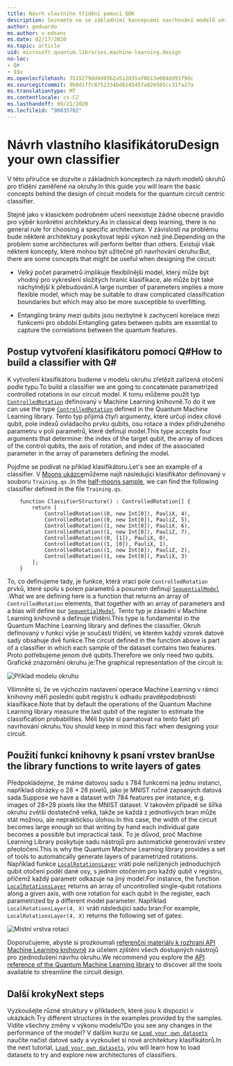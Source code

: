 ```yaml
---
title: Návrh vlastního třídění pomocí QDK
description: Seznamte se se základními koncepcemi navrhování modelů okruhů pro třídění zaměřené na okruhy.
author: geduardo
ms.author: v-edsanc
ms.date: 02/17/2020
ms.topic: article
uid: microsoft.quantum.libraries.machine-learning.design
no-loc:
- Q#
- $$v
ms.openlocfilehash: 3515279dd4d03b2a512035af0b13e084dd91f9dc
ms.sourcegitcommit: 9b0d1ffc8752334bd6145457a826505cc31fa27a
ms.translationtype: MT
ms.contentlocale: cs-CZ
ms.lasthandoff: 09/21/2020
ms.locfileid: "90835702"
---
```

# <a name="design-your-own-classifier"></a><span data-ttu-id="85082-103">Návrh vlastního klasifikátoru</span><span class="sxs-lookup"><span data-stu-id="85082-103">Design your own classifier</span></span>

<span data-ttu-id="85082-104">V této příručce se dozvíte o základních konceptech za návrh modelů okruhů pro třídění zaměřené na okruhy.</span><span class="sxs-lookup"><span data-stu-id="85082-104">In this guide you will learn the basic concepts behind the design of circuit models for the quantum circuit centric classifier.</span></span>

<span data-ttu-id="85082-105">Stejně jako v klasickém podrobném učení neexistuje žádné obecné pravidlo pro výběr konkrétní architektury.</span><span class="sxs-lookup"><span data-stu-id="85082-105">As in classical deep learning, there is no general rule for choosing a specific architecture.</span></span> <span data-ttu-id="85082-106">V závislosti na problému bude některé architektury poskytovat lepší výkon než jiné.</span><span class="sxs-lookup"><span data-stu-id="85082-106">Depending on the problem some architectures will perform better than others.</span></span> <span data-ttu-id="85082-107">Existují však některé koncepty, které mohou být užitečné při navrhování okruhu:</span><span class="sxs-lookup"><span data-stu-id="85082-107">But, there are some concepts that might be useful when designing the circuit:</span></span>

- <span data-ttu-id="85082-108">Velký počet parametrů implikuje flexibilnější model, který může být vhodný pro vykreslení složitých hranic klasifikace, ale může být také náchylnější k přebudování.</span><span class="sxs-lookup"><span data-stu-id="85082-108">A large number of parameters implies a more flexible model, which may be suitable to draw complicated classification boundaries but which may also be more susceptible to overfitting.</span></span>

- <span data-ttu-id="85082-109">Entangling brány mezi qubits jsou nezbytné k zachycení korelace mezi funkcemi pro období.</span><span class="sxs-lookup"><span data-stu-id="85082-109">Entangling gates between qubits are essential to capture the correlations between the quantum features.</span></span>

## <a name="how-to-build-a-classifier-with-q"></a><span data-ttu-id="85082-110">Postup vytvoření klasifikátoru pomocí Q\#</span><span class="sxs-lookup"><span data-stu-id="85082-110">How to build a classifier with Q\#</span></span>

<span data-ttu-id="85082-111">K vytvoření klasifikátoru budeme v modelu okruhu zřetězit zařízená otočení podle typu.</span><span class="sxs-lookup"><span data-stu-id="85082-111">To build a classifier we are going to concatenate parametrized controlled rotations in our circuit model.</span></span> <span data-ttu-id="85082-112">K tomu můžeme použít typ [`ControlledRotation`](xref:microsoft.quantum.machinelearning.controlledrotation) definovaný v Machine Learning knihovně.</span><span class="sxs-lookup"><span data-stu-id="85082-112">To do it we can use the type [`ControlledRotation`](xref:microsoft.quantum.machinelearning.controlledrotation) defined in the Quantum Machine Learning library.</span></span> <span data-ttu-id="85082-113">Tento typ přijímá čtyři argumenty, které určují index cílové qubit, pole indexů ovládacího prvku qubits, osu rotace a index přidruženého parametru v poli parametrů, které definují model.</span><span class="sxs-lookup"><span data-stu-id="85082-113">This type accepts four arguments that determine: the index of the target qubit, the array of indices of the control qubits, the axis of rotation, and index of the associated parameter in the array of parameters defining the model.</span></span>

<span data-ttu-id="85082-114">Pojďme se podívat na příklad klasifikátoru.</span><span class="sxs-lookup"><span data-stu-id="85082-114">Let's see an example of a classifier.</span></span> <span data-ttu-id="85082-115">V [Moons ukázce](https://github.com/microsoft/Quantum/tree/main/samples/machine-learning/half-moons)můžeme najít následující klasifikátor definovaný v souboru `Training.qs` .</span><span class="sxs-lookup"><span data-stu-id="85082-115">In the [half-moons sample](https://github.com/microsoft/Quantum/tree/main/samples/machine-learning/half-moons), we can find the following classifier defined in the file `Training.qs`.</span></span>

```qsharp
    function ClassifierStructure() : ControlledRotation[] {
        return [
            ControlledRotation((0, new Int[0]), PauliX, 4),
            ControlledRotation((0, new Int[0]), PauliZ, 5),
            ControlledRotation((1, new Int[0]), PauliX, 6),
            ControlledRotation((1, new Int[0]), PauliZ, 7),
            ControlledRotation((0, [1]), PauliX, 0),
            ControlledRotation((1, [0]), PauliX, 1),
            ControlledRotation((1, new Int[0]), PauliZ, 2),
            ControlledRotation((1, new Int[0]), PauliX, 3)
        ];
    }
 ```

<span data-ttu-id="85082-116">To, co definujeme tady, je funkce, která vrací pole `ControlledRotation` prvků, které spolu s polem parametrů a posunem definují [`SequentialModel`](xref:microsoft.quantum.machinelearning.sequentialmodel) .</span><span class="sxs-lookup"><span data-stu-id="85082-116">What we are defining here is a function that returns an array of `ControlledRotation` elements, that together with an array of parameters and a bias will define our [`SequentialModel`](xref:microsoft.quantum.machinelearning.sequentialmodel).</span></span> <span data-ttu-id="85082-117">Tento typ je zásadní v Machine Learning knihovně a definuje třídění.</span><span class="sxs-lookup"><span data-stu-id="85082-117">This type is fundamental in the Quantum Machine Learning library and defines the classifier.</span></span> <span data-ttu-id="85082-118">Okruh definovaný v funkci výše je součástí třídění, ve kterém každý vzorek datové sady obsahuje dvě funkce.</span><span class="sxs-lookup"><span data-stu-id="85082-118">The circuit defined in the function above is part of a classifier in which each sample of the dataset contains two features.</span></span> <span data-ttu-id="85082-119">Proto potřebujeme jenom dvě qubits.</span><span class="sxs-lookup"><span data-stu-id="85082-119">Therefore we only need two qubits.</span></span> <span data-ttu-id="85082-120">Grafické znázornění okruhu je:</span><span class="sxs-lookup"><span data-stu-id="85082-120">The graphical representation of the circuit is:</span></span>

 ![Příklad modelu okruhu](~/media/circuit_model_1.PNG)

<span data-ttu-id="85082-122">Všimněte si, že ve výchozím nastavení operace Machine Learning v rámci knihovny měří poslední qubit registru k odhadu pravděpodobností klasifikace.</span><span class="sxs-lookup"><span data-stu-id="85082-122">Note that by default the operations of the Quantum Machine Learning library measure the last qubit of the register to estimate the classification probabilities.</span></span> <span data-ttu-id="85082-123">Měli byste si pamatovat na tento fakt při navrhování okruhu.</span><span class="sxs-lookup"><span data-stu-id="85082-123">You should keep in mind this fact when designing your circuit.</span></span>

## <a name="use-the-library-functions-to-write-layers-of-gates"></a><span data-ttu-id="85082-124">Použití funkcí knihovny k psaní vrstev bran</span><span class="sxs-lookup"><span data-stu-id="85082-124">Use the library functions to write layers of gates</span></span>

<span data-ttu-id="85082-125">Předpokládejme, že máme datovou sadu s 784 funkcemi na jednu instanci, například obrázky o 28 × 28 pixelů, jako je MNIST ručně zapsaných datová sada.</span><span class="sxs-lookup"><span data-stu-id="85082-125">Suppose we have a dataset with 784 features per instance, e.g. images of 28×28 pixels like the MNIST dataset.</span></span> <span data-ttu-id="85082-126">V takovém případě se šířka okruhu zvětší dostatečně velká, takže se každá z jednotlivých bran může stát možnou, ale nepraktickou úlohou.</span><span class="sxs-lookup"><span data-stu-id="85082-126">In this case, the width of the circuit becomes large enough so that writing by hand each individual gate becomes a possible but impractical task.</span></span> <span data-ttu-id="85082-127">To je důvod, proč Machine Learning Library poskytuje sadu nástrojů pro automatické generování vrstev přeotočení.</span><span class="sxs-lookup"><span data-stu-id="85082-127">This is why the Quantum Machine Learning library provides a set of tools to automatically generate layers of parametrized rotations.</span></span> <span data-ttu-id="85082-128">Například funkce [`LocalRotationsLayer`](xref:microsoft.quantum.machinelearning.localrotationslayer) vrátí pole neřízených jednoduchých qubit otočení podél dané osy, s jedním otočením pro každý qubit v registru, přičemž každý parametr odkazuje na jiný model.</span><span class="sxs-lookup"><span data-stu-id="85082-128">For instance, the function [`LocalRotationsLayer`](xref:microsoft.quantum.machinelearning.localrotationslayer) returns an array of uncontrolled single-qubit rotations along a given axis, with one rotation for each qubit in the register, each parametrized by a different model parameter.</span></span> <span data-ttu-id="85082-129">Například `LocalRotationsLayer(4, X)` vrátí následující sadu bran:</span><span class="sxs-lookup"><span data-stu-id="85082-129">For example, `LocalRotationsLayer(4, X)` returns the following set of gates:</span></span>

 ![Místní vrstva rotací](~/media/local_rotations_layer.PNG)

<span data-ttu-id="85082-131">Doporučujeme, abyste si prozkoumali [referenční materiály k rozhraní API Machine Learning knihovně](xref:microsoft.quantum.machinelearning) za účelem zjištění všech dostupných nástrojů pro zjednodušení návrhu okruhu.</span><span class="sxs-lookup"><span data-stu-id="85082-131">We recommend you explore the [API reference of the Quantum Machine Learning library](xref:microsoft.quantum.machinelearning) to discover all the tools available to streamline the circuit design.</span></span>

## <a name="next-steps"></a><span data-ttu-id="85082-132">Další kroky</span><span class="sxs-lookup"><span data-stu-id="85082-132">Next steps</span></span>

 <span data-ttu-id="85082-133">Vyzkoušejte různé struktury v příkladech, které jsou k dispozici v ukázkách.</span><span class="sxs-lookup"><span data-stu-id="85082-133">Try different structures in the examples provided by the samples.</span></span> <span data-ttu-id="85082-134">Vidíte všechny změny v výkonu modelu?</span><span class="sxs-lookup"><span data-stu-id="85082-134">Do you see any changes in the performance of the model?</span></span> <span data-ttu-id="85082-135">V dalším kurzu se [`Load your own datasets`](xref:microsoft.quantum.libraries.machine-learning.load) naučíte načíst datové sady a vyzkoušet si nové architektury klasifikátorů.</span><span class="sxs-lookup"><span data-stu-id="85082-135">In the next tutorial, [`Load your own datasets`](xref:microsoft.quantum.libraries.machine-learning.load), you will learn how to load datasets to try and explore new architectures of classifiers.</span></span>
